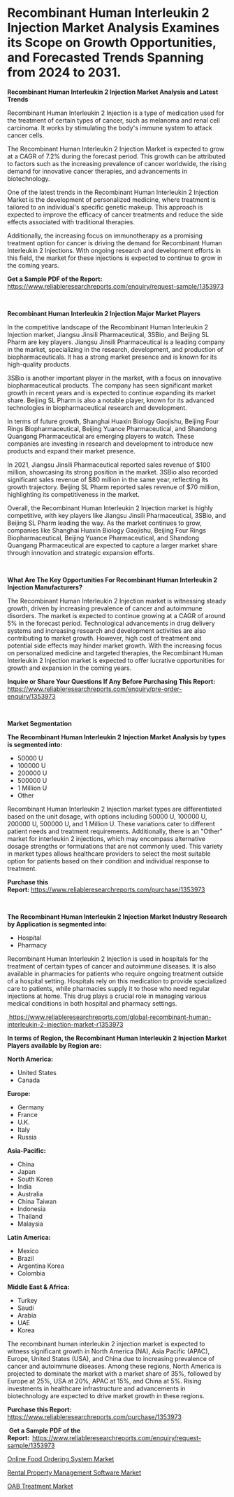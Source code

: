 <p><h1>Recombinant Human Interleukin 2 Injection Market Analysis Examines its Scope on Growth Opportunities, and Forecasted Trends Spanning from 2024 to 2031.</h1></p><p><strong>Recombinant Human Interleukin 2 Injection Market Analysis and Latest Trends</strong></p>
<p><p>Recombinant Human Interleukin 2 Injection is a type of medication used for the treatment of certain types of cancer, such as melanoma and renal cell carcinoma. It works by stimulating the body's immune system to attack cancer cells.</p><p>The Recombinant Human Interleukin 2 Injection Market is expected to grow at a CAGR of 7.2% during the forecast period. This growth can be attributed to factors such as the increasing prevalence of cancer worldwide, the rising demand for innovative cancer therapies, and advancements in biotechnology.</p><p>One of the latest trends in the Recombinant Human Interleukin 2 Injection Market is the development of personalized medicine, where treatment is tailored to an individual's specific genetic makeup. This approach is expected to improve the efficacy of cancer treatments and reduce the side effects associated with traditional therapies.</p><p>Additionally, the increasing focus on immunotherapy as a promising treatment option for cancer is driving the demand for Recombinant Human Interleukin 2 Injections. With ongoing research and development efforts in this field, the market for these injections is expected to continue to grow in the coming years.</p></p>
<p><strong>Get a Sample PDF of the Report:&nbsp;</strong> <a href="https://www.reliableresearchreports.com/enquiry/request-sample/1353973">https://www.reliableresearchreports.com/enquiry/request-sample/1353973</a></p>
<p>&nbsp;</p>
<p><strong>Recombinant Human Interleukin 2 Injection Major Market Players</strong></p>
<p><p>In the competitive landscape of the Recombinant Human Interleukin 2 Injection market, Jiangsu Jinsili Pharmaceutical, 3SBio, and Beijing SL Pharm are key players. Jiangsu Jinsili Pharmaceutical is a leading company in the market, specializing in the research, development, and production of biopharmaceuticals. It has a strong market presence and is known for its high-quality products.</p><p>3SBio is another important player in the market, with a focus on innovative biopharmaceutical products. The company has seen significant market growth in recent years and is expected to continue expanding its market share. Beijing SL Pharm is also a notable player, known for its advanced technologies in biopharmaceutical research and development.</p><p>In terms of future growth, Shanghai Huaxin Biology Gaojishu, Beijing Four Rings Biopharmaceutical, Beijing Yuance Pharmaceutical, and Shandong Quangang Pharmaceutical are emerging players to watch. These companies are investing in research and development to introduce new products and expand their market presence.</p><p>In 2021, Jiangsu Jinsili Pharmaceutical reported sales revenue of $100 million, showcasing its strong position in the market. 3SBio also recorded significant sales revenue of $80 million in the same year, reflecting its growth trajectory. Beijing SL Pharm reported sales revenue of $70 million, highlighting its competitiveness in the market.</p><p>Overall, the Recombinant Human Interleukin 2 Injection market is highly competitive, with key players like Jiangsu Jinsili Pharmaceutical, 3SBio, and Beijing SL Pharm leading the way. As the market continues to grow, companies like Shanghai Huaxin Biology Gaojishu, Beijing Four Rings Biopharmaceutical, Beijing Yuance Pharmaceutical, and Shandong Quangang Pharmaceutical are expected to capture a larger market share through innovation and strategic expansion efforts.</p></p>
<p>&nbsp;</p>
<p><strong>What Are The Key Opportunities For Recombinant Human Interleukin 2 Injection Manufacturers?</strong></p>
<p><p>The Recombinant Human Interleukin 2 Injection market is witnessing steady growth, driven by increasing prevalence of cancer and autoimmune disorders. The market is expected to continue growing at a CAGR of around 5% in the forecast period. Technological advancements in drug delivery systems and increasing research and development activities are also contributing to market growth. However, high cost of treatment and potential side effects may hinder market growth. With the increasing focus on personalized medicine and targeted therapies, the Recombinant Human Interleukin 2 Injection market is expected to offer lucrative opportunities for growth and expansion in the coming years.</p></p>
<p><strong>Inquire or Share Your Questions If Any Before Purchasing This Report:</strong> <a href="https://www.reliableresearchreports.com/enquiry/pre-order-enquiry/1353973">https://www.reliableresearchreports.com/enquiry/pre-order-enquiry/1353973</a></p>
<p>&nbsp;</p>
<p><strong>Market Segmentation</strong></p>
<p><strong>The Recombinant Human Interleukin 2 Injection Market Analysis by types is segmented into:</strong></p>
<p><ul><li>50000 U</li><li>100000 U</li><li>200000 U</li><li>500000 U</li><li>1 Million U</li><li>Other</li></ul></p>
<p><p>Recombinant Human Interleukin 2 Injection market types are differentiated based on the unit dosage, with options including 50000 U, 100000 U, 200000 U, 500000 U, and 1 Million U. These variations cater to different patient needs and treatment requirements. Additionally, there is an "Other" market for interleukin 2 injections, which may encompass alternative dosage strengths or formulations that are not commonly used. This variety in market types allows healthcare providers to select the most suitable option for patients based on their condition and individual response to treatment.</p></p>
<p><strong>Purchase this Report:&nbsp;</strong><a href="https://www.reliableresearchreports.com/purchase/1353973">https://www.reliableresearchreports.com/purchase/1353973</a></p>
<p>&nbsp;</p>
<p><strong>The Recombinant Human Interleukin 2 Injection Market Industry Research by Application is segmented into:</strong></p>
<p><ul><li>Hospital</li><li>Pharmacy</li></ul></p>
<p><p>Recombinant Human Interleukin 2 Injection is used in hospitals for the treatment of certain types of cancer and autoimmune diseases. It is also available in pharmacies for patients who require ongoing treatment outside of a hospital setting. Hospitals rely on this medication to provide specialized care to patients, while pharmacies supply it to those who need regular injections at home. This drug plays a crucial role in managing various medical conditions in both hospital and pharmacy settings.</p></p>
<p><a href="https://www.reliableresearchreports.com/global-recombinant-human-interleukin-2-injection-market-r1353973">&nbsp;https://www.reliableresearchreports.com/global-recombinant-human-interleukin-2-injection-market-r1353973</a></p>
<p><strong>In terms of Region, the Recombinant Human Interleukin 2 Injection Market Players available by Region are:</strong></p>
<p>
    <p> <strong> North America: </strong>
        <ul>
            <li>United States</li>
            <li>Canada</li>
        </ul>
        </p> 
    <p> <strong> Europe: </strong>
        <ul>
            <li>Germany</li>
            <li>France</li>
            <li>U.K.</li>
            <li>Italy</li>
            <li>Russia</li>
        </ul>
        </p> 
    <p> <strong> Asia-Pacific: </strong>
        <ul>
            <li>China</li>
            <li>Japan</li>
            <li>South Korea</li>
            <li>India</li>
            <li>Australia</li>
            <li>China Taiwan</li>
            <li>Indonesia</li>
            <li>Thailand</li>
            <li>Malaysia</li>
        </ul>
        </p> 
    <p> <strong> Latin America: </strong>
        <ul>
            <li>Mexico</li>
            <li>Brazil</li>
            <li>Argentina Korea</li>
            <li>Colombia</li>
        </ul>
        </p> 
    <p> <strong> Middle East & Africa: </strong>
        <ul>
            <li>Turkey</li>
            <li>Saudi</li>
            <li>Arabia</li>
            <li>UAE</li>
            <li>Korea</li>
        </ul>
    </p>
    </p>
<p><p>The recombinant human interleukin 2 injection market is expected to witness significant growth in North America (NA), Asia Pacific (APAC), Europe, United States (USA), and China due to increasing prevalence of cancer and autoimmune diseases. Among these regions, North America is projected to dominate the market with a market share of 35%, followed by Europe at 25%, USA at 20%, APAC at 15%, and China at 5%. Rising investments in healthcare infrastructure and advancements in biotechnology are expected to drive market growth in these regions.</p></p>
<p><strong>Purchase this Report: </strong><a href="https://www.reliableresearchreports.com/purchase/1353973">https://www.reliableresearchreports.com/purchase/1353973</a></p>
<p>&nbsp;<strong>Get a Sample PDF of the Report:&nbsp;&nbsp;</strong><a href="https://www.reliableresearchreports.com/enquiry/request-sample/1353973">https://www.reliableresearchreports.com/enquiry/request-sample/1353973</a></p>
<p><strong></strong></p>
<p><p><a href="https://github.com/sonuprakash1/Market-Research-Report-List-3/blob/main/online-food-ordering-system-market.md">Online Food Ordering System Market</a></p><p><a href="https://github.com/jhcraigie/Market-Research-Report-List-4/blob/main/rental-property-management-software-market.md">Rental Property Management Software Market</a></p><p><a href="https://github.com/PeterParrish5/Market-Research-Report-List-5/blob/main/oab-treatment-market.md">OAB Treatment Market</a></p></p>